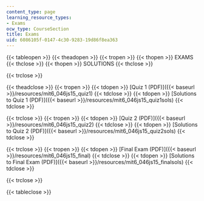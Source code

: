 ```yaml
---
content_type: page
learning_resource_types:
- Exams
ocw_type: CourseSection
title: Exams
uid: 6086105f-0147-4c30-9283-19d86f8ea363
---
```


{{< tableopen >}}
{{< theadopen >}}
{{< tropen >}}
{{< thopen >}}
EXAMS
{{< thclose >}}
{{< thopen >}}
SOLUTIONS
{{< thclose >}}

{{< trclose >}}

{{< theadclose >}}
{{< tropen >}}
{{< tdopen >}}
[Quiz 1 (PDF)]({{< baseurl >}}/resources/mit6_046js15_quiz1)
{{< tdclose >}}
{{< tdopen >}}
[Solutions to Quiz 1 (PDF)]({{< baseurl >}}/resources/mit6_046js15_quiz1sols)
{{< tdclose >}}

{{< trclose >}}
{{< tropen >}}
{{< tdopen >}}
[Quiz 2 (PDF)]({{< baseurl >}}/resources/mit6_046js15_quiz2)
{{< tdclose >}}
{{< tdopen >}}
[Solutions to Quiz 2 (PDF)]({{< baseurl >}}/resources/mit6_046js15_quiz2sols)
{{< tdclose >}}

{{< trclose >}}
{{< tropen >}}
{{< tdopen >}}
[Final Exam (PDF)]({{< baseurl >}}/resources/mit6_046js15_final)
{{< tdclose >}}
{{< tdopen >}}
[Solutions to Final Exam (PDF)]({{< baseurl >}}/resources/mit6_046js15_finalsols)
{{< tdclose >}}

{{< trclose >}}

{{< tableclose >}}